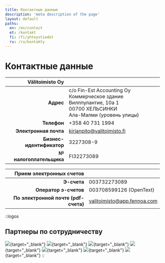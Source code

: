 ```yaml
---
title: Контактные данные
description: 'meta description of the page'
layout: default
paths:
  en: /en/contact
  et: /kontakt
  fi: /fi/yhteystiedot
  ru: /ru/kontakty
---
```


# Контактные данные

| Välitoimisto Oy | |
| --: | --- |
| **Адрес** | c/o Fin-Est Accounting Oy<br>Коммерческое здание Вилппулантие, 10a 1<br>00700 ХЕЛЬСИНКИ<br>Ала-Малми (уровень улицы) |
| **Телефон** | +358 40 731 1994 |
| **Электронная почта** | kirjanpito@valitoimisto.fi |
| **Бизнес-идентификатор** | 3227308-9 |
| **№ налогоплательщика** | FI32273089 |


| Прием электронных счетов | |
| --: | --- |
| **Э-счета** | 003732273089 |
| **Оператор э-счетов** | 003708599126 (OpenText) |
| **По электронной почте (pdf-счета)** | valitoimisto@app.fennoa.com |


::logos
## Партнеры по сотрудничеству

[![](/img/elo.png)](https://www.elo.fi){target="_blank"}
[![](/img/fennoa.png)](https://fennoa.com){target="_blank"}
[![](/img/if.png)](https://www.if.fi/yritysasiakkaat){target="_blank"}
[![](/img/asiakastieto.png)](https://www.vastuugroup.fi){target="_blank"}
[![](/img/vastuu.png)](https://www.asiakastieto.fi/web/fi){target="_blank"}
[![](/img/vero.png)](https://www.vero.fi/yritykset-ja-yhteisot){target="_blank"}
[![](/img/lahitapiola.png)](https://www.lahitapiola.fi/henkilo/){target="_blank"}
::
